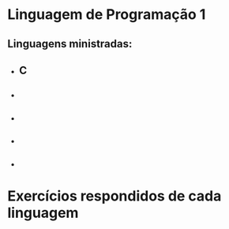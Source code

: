 # Linguagem de Programação 1

## Linguagens ministradas:
* ## C
* ##
* ##
* ##
* ##

# Exercícios respondidos de cada linguagem
